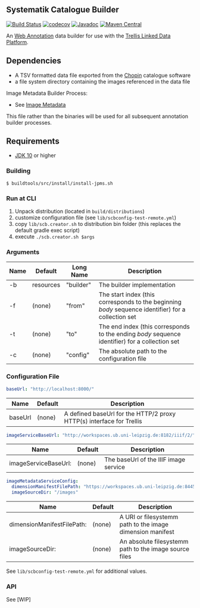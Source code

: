 ## Systematik Catalogue Builder

[![Build Status](https://travis-ci.org/ub-leipzig/systematik-catalogue-builder.png?branch=master)](https://travis-ci.org/ub-leipzig/systematik-catalogue-builder)
[![codecov](https://codecov.io/gh/ub-leipzig/systematik-catalogue-builder/branch/master/graph/badge.svg)](https://codecov.io/gh/ub-leipzig/systematik-catalogue-builder)
[![Javadoc](https://javadoc-badge.appspot.com/de.ub-leipzig/scb.creator.svg?label=javadoc)](https://ub-leipzig.github.io/systematik-catalogue-builder/apidocs/)
[![Maven Central](https://img.shields.io/maven-central/v/de.ubleipzig/scb.creator.svg)](https://mvnrepository.com/artifact/de.ubleipzig/scb.creator/0.1.0)


An [Web Annotation](https://www.w3.org/TR/annotation-model/) data builder for use with the [Trellis Linked Data Platform](https://trellis-ldp.github.io/trellis/apidocs/).

## Dependencies
* A TSV formatted data file exported from the [Chopin](http://www.schneider-mt.de/en/chopin/projekte.html) catalogue software
* a file system directory containing the images referenced in the data file

Image Metadata Builder Process:
* See [Image Metadata](https://github.com/ubleipzig/image)
   
This file rather than the binaries will be used for all subsequent annotation builder processes.

## Requirements
* [JDK 10](http://jdk.java.net/10/) or higher

### Building
    $ buildtools/src/install/install-jpms.sh

### Run at CLI
1. Unpack distribution (located in `build/distributions`)
2. customize configuration file (see `lib/scbconfig-test-remote.yml`)
3. copy `lib/scb.creator.sh` to distribution bin folder (this replaces the default gradle exec script)
4. execute `./scb.creator.sh $args`

### Arguments
| Name | Default | Long Name | Description
| ---- | ------- | --------- | -----------
| -b | resources | "builder" | The builder implementation |
| -f | (none)    | "from"    | The start index (this corresponds to the beginning _body_ sequence identifier) for a collection set |
| -t | (none)    | "to"      | The end index (this corresponds to the ending _body_ sequence identifier) for a collection set |
| -c | (none)    | "config"  | The absolute path to the configuration file |

### Configuration File

```yaml
baseUrl: "http://localhost:8000/"
```
| Name | Default | Description |
| ---- | ------- | ----------- |
| baseUrl | (none) | A defined baseUrl for the HTTP/2 proxy HTTP(s) interface for Trellis  |

```yaml
imageServiceBaseUrl: "http://workspaces.ub.uni-leipzig.de:8182/iiif/2/"
```

| Name | Default | Description |
| ---- | ------- | ----------- |
| imageServiceBaseUrl: | (none) | The baseUrl of the IIIF image service  |

```yaml
imageMetadataServiceConfig:
  dimensionManifestFilePath: "https://workspaces.ub.uni-leipzig.de:8445/collection/vp/meta/dimension-manifest-test-8efc742f-709e-47ea-a346-e7bdc3266b49"
  imageSourceDir: "/images"
```
| Name | Default | Description |
| ---- | ------- | ----------- |
| dimensionManifestFilePath: | (none) | A URI or filesystemm path to the image dimension manifest  |
| imageSourceDir: | (none) | An absolute filesystemm path to the image source files  |

See `lib/scbconfig-test-remote.yml` for additional values.

### API
See [WIP]